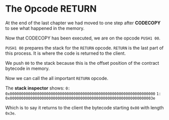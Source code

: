 # The Opcode RETURN

At the end of the last chapter we had moved to one step after **CODECOPY** to see what happened in the memory.

Now that CODECOPY has been executed, we are on the opcode `PUSH1 00`.

`PUSH1 00` prepares the stack for the `RETURN` opcode.
`RETURN` is the last part of this process.  It is where the code is returned to the client.

We push `00` to the stack because this is the offset position of the contract bytecode in memory.

Now we can call the all important `RETURN` opcode.

The **stack inspector** shows:
`0: 0x0000000000000000000000000000000000000000000000000000000000000000`
`1: 0x000000000000000000000000000000000000000000000000000000000000003e`

Which is to say it returns to the client the bytecode starting `0x00` with length `0x3e`.
